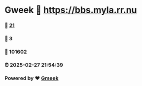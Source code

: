 # Gweek :link: https://bbs.myla.rr.nu 
### :page_facing_up: [21](https://bbs.myla.rr.nu/tag.html) 
### :speech_balloon: 3 
### :hibiscus: 101602 
### :alarm_clock: 2025-02-27 21:54:39 
### Powered by :heart: [Gmeek](https://github.com/Meekdai/Gmeek)
